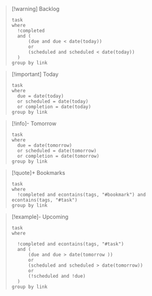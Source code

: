 > [!warning] Backlog
> ```dataview
> task
> where
> 	!completed
> 	and (
> 		(due and due < date(today))
> 		or
> 		(scheduled and scheduled < date(today))
> 	)
> group by link
> ```

> [!important] Today
> ```dataview
> task
> where
> 	due = date(today) 
> 	or scheduled = date(today)
> 	or completion = date(today)
> group by link
> ```

> [!info]- Tomorrow
> ```dataview
> task
> where
> 	due = date(tomorrow) 
> 	or scheduled = date(tomorrow)
> 	or completion = date(tomorrow)
> group by link
> ```

> [!quote]+ Bookmarks
> ```dataview
> task
> where
> 	!completed and econtains(tags, "#bookmark") and econtains(tags, "#task")
> group by link
> ```

> [!example]- Upcoming
> ```dataview
> task
> where
> 	
> 	!completed and econtains(tags, "#task")
> 	and (
> 		(due and due > date(tomorrow ))
> 		or
> 		(scheduled and scheduled > date(tomorrow))
> 		or
> 		(!scheduled and !due)
> 	)
> group by link
> ```
